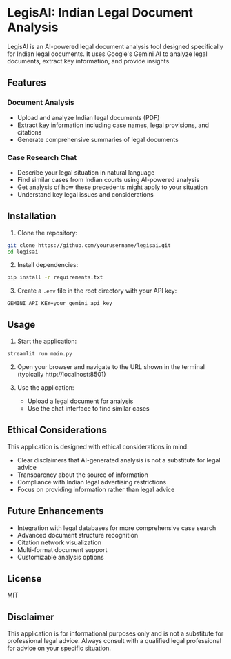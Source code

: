 # LegisAI: Indian Legal Document Analysis

LegisAI is an AI-powered legal document analysis tool designed specifically for Indian legal documents. It uses Google's Gemini AI to analyze legal documents, extract key information, and provide insights.

## Features

### Document Analysis
- Upload and analyze Indian legal documents (PDF)
- Extract key information including case names, legal provisions, and citations
- Generate comprehensive summaries of legal documents

### Case Research Chat
- Describe your legal situation in natural language
- Find similar cases from Indian courts using AI-powered analysis
- Get analysis of how these precedents might apply to your situation
- Understand key legal issues and considerations

## Installation

1. Clone the repository:
```bash
git clone https://github.com/yourusername/legisai.git
cd legisai
```

2. Install dependencies:
```bash
pip install -r requirements.txt
```

3. Create a `.env` file in the root directory with your API key:
```
GEMINI_API_KEY=your_gemini_api_key
```

## Usage

1. Start the application:
```bash
streamlit run main.py
```

2. Open your browser and navigate to the URL shown in the terminal (typically http://localhost:8501)

3. Use the application:
   - Upload a legal document for analysis
   - Use the chat interface to find similar cases

## Ethical Considerations

This application is designed with ethical considerations in mind:
- Clear disclaimers that AI-generated analysis is not a substitute for legal advice
- Transparency about the source of information
- Compliance with Indian legal advertising restrictions
- Focus on providing information rather than legal advice

## Future Enhancements

- Integration with legal databases for more comprehensive case search
- Advanced document structure recognition
- Citation network visualization
- Multi-format document support
- Customizable analysis options

## License

MIT

## Disclaimer

This application is for informational purposes only and is not a substitute for professional legal advice. Always consult with a qualified legal professional for advice on your specific situation. 